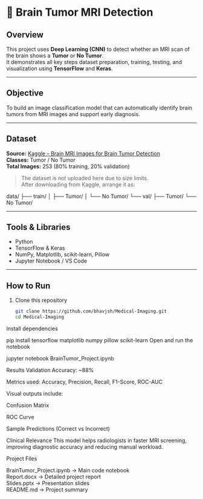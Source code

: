 # 🧠 Brain Tumor MRI Detection

## Overview
This project uses **Deep Learning (CNN)** to detect whether an MRI scan of the brain shows a **Tumor** or **No Tumor**.  
It demonstrates all key steps dataset preparation, training, testing, and visualization using **TensorFlow** and **Keras**.

---

## Objective
To build an image classification model that can automatically identify brain tumors from MRI images and support early diagnosis.

---

## Dataset
**Source:** [Kaggle – Brain MRI Images for Brain Tumor Detection](https://www.kaggle.com/datasets/navoneel/brain-mri-images-for-brain-tumor-detection)  
**Classes:** Tumor / No Tumor  
**Total Images:** 253 (80% training, 20% validation)

> The dataset is not uploaded here due to size limits.  
> After downloading from Kaggle, arrange it as:
> 
data/
├── train/
│ ├── Tumor/
│ └── No Tumor/
└── val/
├── Tumor/
└── No Tumor/



---

## Tools & Libraries
- Python  
- TensorFlow & Keras  
- NumPy, Matplotlib, scikit-learn, Pillow  
- Jupyter Notebook / VS Code  

---

## How to Run
1. Clone this repository  
   ```bash
   git clone https://github.com/bhavjsh/Medical-Imaging.git
   cd Medical-Imaging
Install dependencies


pip install tensorflow matplotlib numpy pillow scikit-learn
Open and run the notebook


jupyter notebook BrainTumor_Project.ipynb

Results
Validation Accuracy: ~88%

Metrics used: Accuracy, Precision, Recall, F1-Score, ROC-AUC

Visual outputs include:

Confusion Matrix

ROC Curve

Sample Predictions (Correct vs Incorrect)

Clinical Relevance
This model helps radiologists in faster MRI screening, improving diagnostic accuracy and reducing manual workload.

Project Files

BrainTumor_Project.ipynb   → Main code notebook  
Report.docx                → Detailed project report  
Slides.pptx                → Presentation slides  
README.md                  → Project summary  

